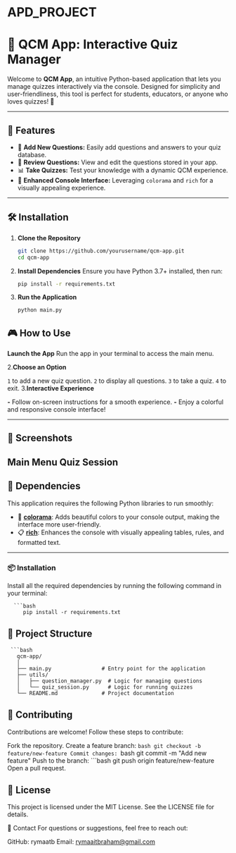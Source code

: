 # APD_PROJECT
# 📝 QCM App: Interactive Quiz Manager

Welcome to **QCM App**, an intuitive Python-based application that lets you manage quizzes interactively via the console. Designed for simplicity and user-friendliness, this tool is perfect for students, educators, or anyone who loves quizzes! 🎉

---

## 🌟 Features

- 🚀 **Add New Questions:** Easily add questions and answers to your quiz database.
- 📜 **Review Questions:** View and edit the questions stored in your app.
- 📊 **Take Quizzes:** Test your knowledge with a dynamic QCM experience.
- 🎨 **Enhanced Console Interface:** Leveraging `colorama` and `rich` for a visually appealing experience.

---

## 🛠️ Installation

1. **Clone the Repository**  
   ```bash
   git clone https://github.com/yourusername/qcm-app.git
   cd qcm-app
2. **Install Dependencies**
Ensure you have Python 3.7+ installed, then run:
   ```bash
   pip install -r requirements.txt
3. **Run the Application**
   ```bash
   python main.py
## 🎮 How to Use

**Launch the App**
   Run the app in your terminal to access the main menu.

2.**Choose an Option**

`1` to add a new quiz question.
`2` to display all questions.
`3` to take a quiz.
`4` to exit.
3.**Interactive Experience**

  **-** Follow on-screen instructions for a smooth experience.
  **-** Enjoy a colorful and responsive console interface!

---
## 📸 Screenshots
  Main Menu
  Quiz Session
---
## 🛑 Dependencies

This application requires the following Python libraries to run smoothly:

- 🎨 **[colorama](https://pypi.org/project/colorama/)**: Adds beautiful colors to your console output, making the interface more user-friendly.
- 📋 **[rich](https://pypi.org/project/rich/)**: Enhances the console with visually appealing tables, rules, and formatted text.

---
### 📦 Installation

Install all the required dependencies by running the following command in your terminal:

      ```bash
         pip install -r requirements.txt

## 📂 Project Structure
     ```bash
       qcm-app/
       │
       ├── main.py                # Entry point for the application
       ├── utils/
       │   ├── question_manager.py  # Logic for managing questions
       │   └── quiz_session.py      # Logic for running quizzes
       └── README.md              # Project documentation
## 🤝 Contributing
Contributions are welcome! Follow these steps to contribute:

Fork the repository.
Create a feature branch:
      ```bash
         git checkout -b feature/new-feature
Commit changes:
      ```bash
         git commit -m "Add new feature"
Push to the branch:
      ```bash
         git push origin feature/new-feature
Open a pull request.
## 📜 License
This project is licensed under the MIT License. See the LICENSE file for details.

📧 Contact
For questions or suggestions, feel free to reach out:

GitHub: rymaatb
Email: rymaaitbraham@gmail.com
